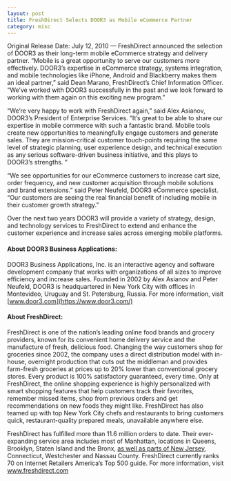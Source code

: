 ```yaml
---
layout: post
title: FreshDirect Selects DOOR3 as Mobile eCommerce Partner
category: misc
---
```


Original Release Date: July 12, 2010 — FreshDirect announced the selection of DOOR3 as their long-term mobile eCommerce strategy and delivery partner. “Mobile is a great opportunity to serve our customers more effectively. DOOR3’s expertise in eCommerce strategy, systems integration, and mobile technologies like iPhone, Android and Blackberry makes them an ideal partner,” said Dean Marano, FreshDirect’s Chief Information Officer.  “We’ve worked with DOOR3 successfully in the past and we look forward to working with them again on this exciting new program.”

“We’re very happy to work with FreshDirect again,” said Alex Asianov, DOOR3’s President of Enterprise Services. “It’s great to be able to share our expertise in mobile commerce with such a fantastic brand.  Mobile tools create new opportunities to meaningfully engage customers and generate sales. They are mission-critical customer touch-points requiring the same level of strategic planning, user experience design, and technical execution as any serious software-driven business initiative, and this plays to DOOR3’s strengths. “

“We see opportunities for our eCommerce customers to increase cart size, order frequency, and new customer acquisition through mobile solutions and brand extensions.” said Peter Neufeld, DOOR3 eCommerce specialist. “Our customers are seeing the real financial benefit of including mobile in their customer growth strategy.”

Over the next two years DOOR3 will provide a variety of strategy, design, and technology services to FreshDirect to extend and enhance the customer experience and increase sales across emerging mobile platforms.

#### About DOOR3 Business Applications:

DOOR3 Business Applications, Inc. is an interactive agency and software development company that works with organizations of all sizes to improve efficiency and increase sales. Founded in 2002 by Alex Asianov and Peter Neufeld, DOOR3 is headquartered in New York City with offices in Montevideo, Uruguay and St. Petersburg, Russia.  For more information, visit [www.door3.com](https://www.door3.com/)

#### About FreshDirect:

FreshDirect is one of the nation’s leading online food brands and grocery providers, known for its convenient home delivery service and the manufacture of fresh, delicious food. Changing the way customers shop for groceries since 2002, the company uses a direct distribution model with in-house, overnight production that cuts out the middleman and provides farm-fresh groceries at prices up to 20% lower than conventional grocery stores. Every product is 100% satisfactory guaranteed, every time.  Only at FreshDirect, the online shopping experience is highly personalized with smart shopping features that help customers track their favorites, remember missed items, shop from previous orders and get recommendations on new foods they might like. FreshDirect has also teamed up with top New York City chefs and restaurants to bring customers quick, restaurant-quality prepared meals, unavailable anywhere else.

FreshDirect has fulfilled more than 11.6 million orders to date. Their ever-expanding service area includes most of Manhattan, locations in Queens, Brooklyn, Staten Island and the Bronx, [as well as parts of New Jersey](https://www.door3.com/custom-software-development-new-jersey/), Connecticut, Westchester and Nassau County. FreshDirect currently ranks 70 on Internet Retailers America’s Top 500 guide. For more information, visit [www.freshdirect.com ](https://www.freshdirect.com/)
